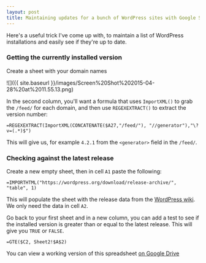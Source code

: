 ```yaml
---
layout: post
title: Maintaining updates for a bunch of WordPress sites with Google Spreadsheets
---
```


Here's a useful trick I've come up with, to maintain a list of WordPress installations and easily see if they're up to date.

<!-- more -->

### Getting the currently installed version

Create a sheet with your domain names

![]({{ site.baseurl }}/images/Screen%20Shot%202015-04-28%20at%2011.55.13.png)

In the second column, you'll want a formula that uses `ImportXML()` to grab the `/feed/` for each domain, and then use `REGEXEXTRACT()` to extract the version number:

```
=REGEXEXTRACT(ImportXML(CONCATENATE($A27,"/feed/"), "//generator"),"\?v=(.*)$")
```

This will give us, for example `4.2.1` from the `<generator>` field in the `/feed/`.

### Checking against the latest release

Create a new empty sheet, then in cell `A1` paste the following:

```
=IMPORTHTML("https://wordpress.org/download/release-archive/", "table", 1)
```

This will populate the sheet with the release data from the [WordPress wiki](https://wordpress.org/download/release-archive/). We only need the data in cell `A2`.

Go back to your first sheet and in a new column, you can add a test to see if the installed version is greater than or equal to the latest release. This will give you `TRUE` or `FALSE`.

```
=GTE($C2, Sheet2!$A$2)
```

You can view a working version of this spreadsheet [on Google Drive](https://docs.google.com/spreadsheets/d/1axN2jaxXZGHkC5tJy3we4ssp1Qvzfs7C8XQ9MNEJZZQ/edit?usp=sharing)